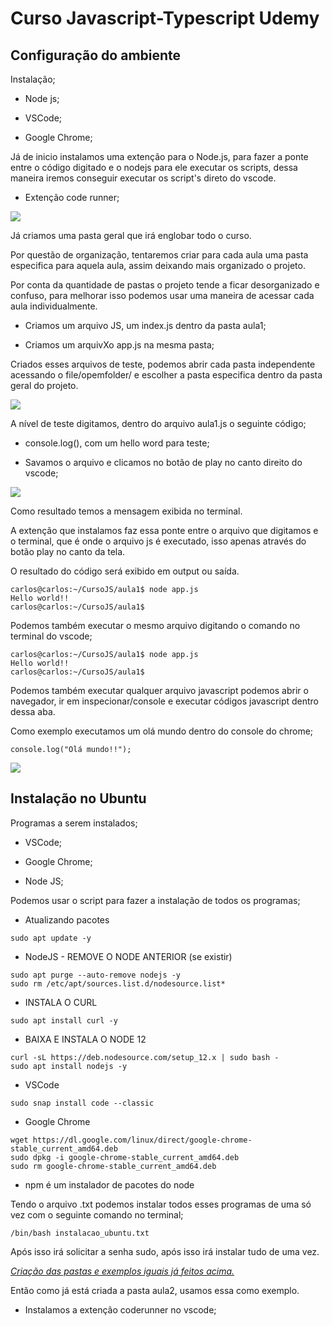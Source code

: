 # Curso Javascript-Typescript Udemy

## Configuração do ambiente

Instalação;

* Node js;

* VSCode;

* Google Chrome;

Já de inicio instalamos uma extenção para o Node.js, para fazer a ponte entre o código digitado e o nodejs para ele executar os scripts, dessa maneira iremos conseguir executar os script's direto do vscode.

* Extenção code runner;

![](/home/carlos/Imagens/Capturas%20de%20tela/Captura%20de%20tela%20de%202024-02-13%2018-41-26.png)

Já criamos uma pasta geral que irá englobar todo o curso.

Por questão de organização, tentaremos criar para cada aula uma pasta especifica para aquela aula, assim deixando mais organizado o projeto.

Por conta da quantidade de pastas o projeto tende a ficar desorganizado e confuso, para melhorar isso podemos usar uma maneira de acessar cada aula individualmente. 

* Criamos um arquivo JS, um index.js dentro da pasta aula1;

* Criamos um arquivXo app.js na mesma pasta;

Criados esses arquivos de teste, podemos abrir cada pasta independente acessando o file/opemfolder/ e escolher a pasta especifica dentro da pasta geral do projeto.

![](/home/carlos/Imagens/Capturas%20de%20tela/Captura%20de%20tela%20de%202024-02-13%2018-54-35.png)

A nível de teste digitamos, dentro do arquivo aula1.js o seguinte código;

* console.log(), com um hello word para teste;

* Savamos o arquivo e clicamos no botão de play no canto direito do vscode;

![](/home/carlos/Imagens/Capturas%20de%20tela/Captura%20de%20tela%20de%202024-02-13%2019-03-41.png)

Como resultado temos a mensagem exibida no terminal.

A extenção que instalamos faz essa ponte entre o arquivo que digitamos e o terminal, que é onde o arquivo js é executado, isso apenas através do botão play no canto da tela.

O resultado do código será exibido em output ou saída.

```
carlos@carlos:~/CursoJS/aula1$ node app.js
Hello world!!
carlos@carlos:~/CursoJS/aula1$ 
```

Podemos também executar o mesmo arquivo digitando o comando no terminal do vscode;

```
carlos@carlos:~/CursoJS/aula1$ node app.js
Hello world!!
carlos@carlos:~/CursoJS/aula1$ 
```

Podemos também executar qualquer arquivo javascript podemos abrir o navegador, ir em inspecionar/console e executar códigos javascript dentro dessa aba.

Como exemplo executamos um olá mundo dentro do console do chrome;

```
console.log("Olá mundo!!");
```

![](/home/carlos/Imagens/Capturas%20de%20tela/Captura%20de%20tela%20de%202024-02-13%2019-17-16.png)

## Instalação no Ubuntu

Programas a serem instalados;

* VSCode;

* Google Chrome;

* Node JS;

Podemos usar o script para fazer a instalação de todos os programas;

* Atualizando pacotes

```
sudo apt update -y
```

* NodeJS - REMOVE O NODE ANTERIOR (se existir)

```
sudo apt purge --auto-remove nodejs -y
sudo rm /etc/apt/sources.list.d/nodesource.list*
```

* INSTALA O CURL

```
sudo apt install curl -y
```

* BAIXA E INSTALA O NODE 12

```
curl -sL https://deb.nodesource.com/setup_12.x | sudo bash -
sudo apt install nodejs -y
```

* VSCode

```
sudo snap install code --classic
```

* Google Chrome

```
wget https://dl.google.com/linux/direct/google-chrome-stable_current_amd64.deb
sudo dpkg -i google-chrome-stable_current_amd64.deb
sudo rm google-chrome-stable_current_amd64.deb
```

* npm é um instalador de pacotes do node

Tendo o arquivo .txt podemos instalar todos esses programas de uma só vez com o seguinte comando no terminal;

```
/bin/bash instalacao_ubuntu.txt
```

Após isso irá solicitar a senha sudo, após isso irá instalar tudo de uma vez.

*<u>Criação das pastas e exemplos iguais já feitos acima.</u>*

Então como já está criada a pasta aula2, usamos essa como exemplo.

* Instalamos a extenção coderunner no vscode;    
